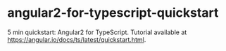 # angular2-for-typescript-quickstart
5 min quickstart: Angular2 for TypeScript. Tutorial available at https://angular.io/docs/ts/latest/quickstart.html.
